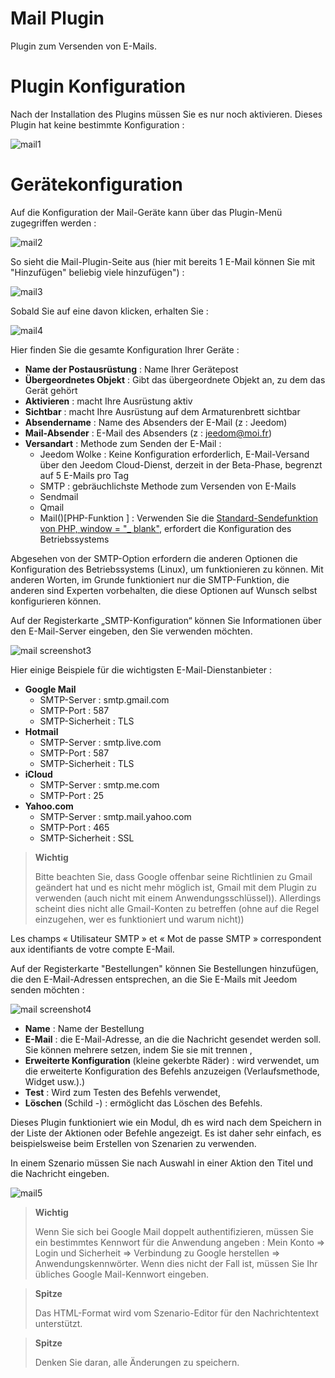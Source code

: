 # Mail Plugin

Plugin zum Versenden von E-Mails.

# Plugin Konfiguration 

Nach der Installation des Plugins müssen Sie es nur noch aktivieren. Dieses Plugin hat keine bestimmte Konfiguration :

![mail1](../images/mail1.PNG)

# Gerätekonfiguration 

Auf die Konfiguration der Mail-Geräte kann über das Plugin-Menü zugegriffen werden :

![mail2](../images/mail2.PNG)

So sieht die Mail-Plugin-Seite aus (hier mit bereits 1 E-Mail können Sie mit "Hinzufügen" beliebig viele hinzufügen") :

![mail3](../images/mail3.PNG)

Sobald Sie auf eine davon klicken, erhalten Sie :

![mail4](../images/mail4.PNG)

Hier finden Sie die gesamte Konfiguration Ihrer Geräte :

-   **Name der Postausrüstung** : Name Ihrer Gerätepost
-   **Übergeordnetes Objekt** : Gibt das übergeordnete Objekt an, zu dem das Gerät gehört
-   **Aktivieren** : macht Ihre Ausrüstung aktiv
-   **Sichtbar** : macht Ihre Ausrüstung auf dem Armaturenbrett sichtbar
-   **Absendername** : Name des Absenders der E-Mail (z : Jeedom)
-   **Mail-Absender** : E-Mail des Absenders (z : <jeedom@moi.fr>)
-   **Versandart** : Methode zum Senden der E-Mail :
    -   Jeedom Wolke : Keine Konfiguration erforderlich, E-Mail-Versand über den Jeedom Cloud-Dienst, derzeit in der Beta-Phase, begrenzt auf 5 E-Mails pro Tag
    -   SMTP : gebräuchlichste Methode zum Versenden von E-Mails
    -   Sendmail
    -   Qmail
    -   Mail()\[PHP-Funktion \] : Verwenden Sie die [Standard-Sendefunktion von PHP, window = "\_ blank"](http://fr.php.net/manual/fr/function.mail.php), erfordert die Konfiguration des Betriebssystems

Abgesehen von der SMTP-Option erfordern die anderen Optionen die Konfiguration des Betriebssystems (Linux), um funktionieren zu können. Mit anderen Worten, im Grunde funktioniert nur die SMTP-Funktion, die anderen sind Experten vorbehalten, die diese Optionen auf Wunsch selbst konfigurieren können.

Auf der Registerkarte „SMTP-Konfiguration“ können Sie Informationen über den E-Mail-Server eingeben, den Sie verwenden möchten.

![mail screenshot3](../images/mail_screenshot3.jpg)

Hier einige Beispiele für die wichtigsten E-Mail-Dienstanbieter :

-   **Google Mail**
    -   SMTP-Server : smtp.gmail.com
    -   SMTP-Port : 587
    -   SMTP-Sicherheit : TLS
-   **Hotmail**
    -   SMTP-Server : smtp.live.com
    -   SMTP-Port : 587
    -   SMTP-Sicherheit : TLS
-   **iCloud**
    -   SMTP-Server : smtp.me.com
    -   SMTP-Port : 25
-   **Yahoo.com**
    -   SMTP-Server : smtp.mail.yahoo.com
    -   SMTP-Port : 465
    -   SMTP-Sicherheit : SSL

> **Wichtig**
>
> Bitte beachten Sie, dass Google offenbar seine Richtlinien zu Gmail geändert hat und es nicht mehr möglich ist, Gmail mit dem Plugin zu verwenden (auch nicht mit einem Anwendungsschlüssel)). Allerdings scheint dies nicht alle Gmail-Konten zu betreffen (ohne auf die Regel einzugehen, wer es funktioniert und warum nicht))

Les champs « Utilisateur SMTP » et « Mot de passe SMTP » correspondent aux identifiants de votre compte E-Mail.

Auf der Registerkarte "Bestellungen" können Sie Bestellungen hinzufügen, die den E-Mail-Adressen entsprechen, an die Sie E-Mails mit Jeedom senden möchten :

![mail screenshot4](../images/mail_screenshot4.jpg)

-   **Name** : Name der Bestellung
-   **E-Mail** : die E-Mail-Adresse, an die die Nachricht gesendet werden soll. Sie können mehrere setzen, indem Sie sie mit trennen ,
-   **Erweiterte Konfiguration** (kleine gekerbte Räder) : wird verwendet, um die erweiterte Konfiguration des Befehls anzuzeigen (Verlaufsmethode, Widget usw.).)
-   **Test** : Wird zum Testen des Befehls verwendet,
-   **Löschen** (Schild -) : ermöglicht das Löschen des Befehls.

Dieses Plugin funktioniert wie ein Modul, dh es wird nach dem Speichern in der Liste der Aktionen oder Befehle angezeigt. Es ist daher sehr einfach, es beispielsweise beim Erstellen von Szenarien zu verwenden.

In einem Szenario müssen Sie nach Auswahl in einer Aktion den Titel und die Nachricht eingeben.

![mail5](../images/mail5.jpg)

> **Wichtig**
>
> Wenn Sie sich bei Google Mail doppelt authentifizieren, müssen Sie ein bestimmtes Kennwort für die Anwendung angeben : Mein Konto ⇒ Login und Sicherheit ⇒ Verbindung zu Google herstellen ⇒ Anwendungskennwörter. Wenn dies nicht der Fall ist, müssen Sie Ihr übliches Google Mail-Kennwort eingeben.

> **Spitze**
>
> Das HTML-Format wird vom Szenario-Editor für den Nachrichtentext unterstützt.

> **Spitze**
>
> Denken Sie daran, alle Änderungen zu speichern.
